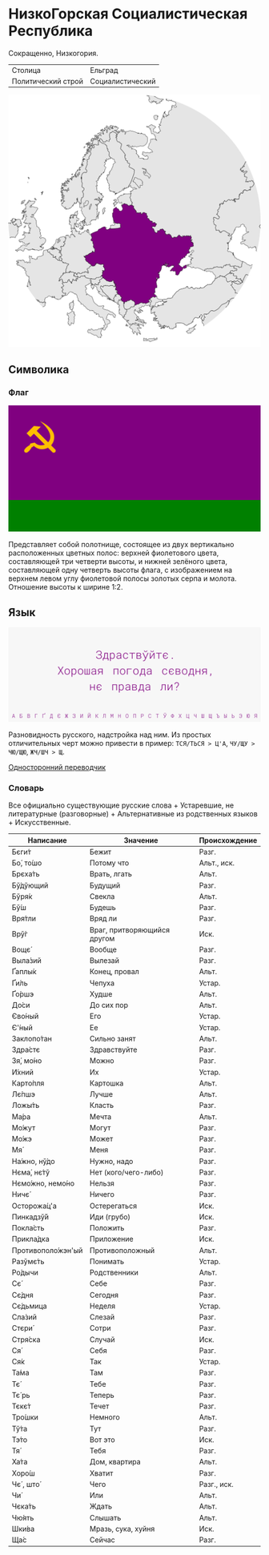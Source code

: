 # НизкоГорская Социалистическая Республика

Сокращенно, Низкогория.

|                    |                  |
| ------------------ | ---------------- |
| Столица            | Ельград          |
| Политический строй | Социалистический |

![На карте](https://raw.githubusercontent.com/sziberov/Nizkogoria/master/Map.png)

## Символика

### Флаг
![Флаг](https://raw.githubusercontent.com/sziberov/Nizkogoria/master/Flag.png)

Представляет собой полотнище, состоящее из двух вертикально расположенных цветных полос: верхней фиолетового цвета, составляющей три четверти высоты, и нижней зелёного цвета, составляющей одну четверть высоты флага, с изображением на верхнем левом углу фиолетовой полосы золотых серпа и молота. Отношение высоты к ширине 1:2.

## Язык
![Язык](https://raw.githubusercontent.com/sziberov/Nizkogoria/master/Language.png)

Разновидность русского, надстройка над ним. Из простых отличительных черт можно привести в пример: `ТСЯ/ТЬСЯ > Ц'А`, `ЧУ/ЩУ > ЧЮ/ЩЮ`, `ЖЧ/ШЧ > Щ`.

[Односторонний переводчик](https://sziberov.github.io/Nizkogoria/Translator.html)

### Словарь
Все официально существующие русские слова + Устаревшие, не литературные (разговорные) + Альтернативные из родственных языков + Искусственные.

| Написание            | Значение                    | Происхождение |
| -------------------- | --------------------------- | ------------- |
| Бєги́т                | Бежит                       | Разг.         |
| Бо́, то́шо             | Потому что                  | Альт., иск.   |
| ́Брєха́ть              | Врать, лгать                | Альт.         |
| Бў́дўющий             | Будущий                     | Разг.         |
| Бўря́к                | Свекла                      | Альт.         |
| Бў́ш                  | Будешь                      | Разг.         |
| Вря́тли               | Вряд ли                     | Разг.         |
| Врў́г                 | Враг, притворяющийся другом | Иск.          |
| Вощє́                 | Вообще                      | Разг.         |
| Выла́зий              | Вылезай                     | Разг.         |
| Ґаплы́к               | Конец, провал               | Альт.         |
| Ґи́ль                 | Чепуха                      | Устар.        |
| Ґо́ршэ                | Худше                       | Альт.         |
| До́си                 | До сих пор                  | Альт.         |
| Єво́ный               | Его                         | Устар.        |
| Є'́ный                | Ее                          | Устар.        |
| Заклопо́тан           | Сильно занят                | Альт.         |
| Здра́стє              | Здравствуйте                | Разг.         |
| Зя́, мо́но             | Можно                       | Разг.         |
| И́хний                | Их                          | Устар.        |
| Карто́пля             | Картошка                    | Альт.         |
| Лє́пшэ                | Лучше                       | Альт.         |
| Ложы́ть               | Класть                      | Разг.         |
| Ма́ра                 | Мечта                       | Альт.         |
| Мо́жут                | Могут                       | Разг.         |
| Мо́жэ                 | Может                       | Разг.         |
| Мя́                   | Меня                        | Разг.         |
| На́жно, нў́до          | Нужно, надо                 | Разг.         |
| Нєма́, нє́тў           | Нет (кого/чего-либо)        | Разг.         |
| Нємо́жно, немо́но      | Нельзя                      | Разг.         |
| Ничє́                 | Ничего                      | Разг.         |
| Осторожа́ц'а          | Остерегаться                | Иск.          |
| Пинкадзў́й            | Иди (грубо)                 | Иск.          |
| Покла́сть             | Положить                    | Разг.         |
| Прикла́дка            | Приложение                  | Иск.          |
| Противополо́жэн'ый    | Противоположный             | Альт.         |
| Разўмє́ть             | Понимать                    | Устар.        |
| Ро́дычи               | Родственники                | Альт.         |
| Сє́                   | Себе                        | Разг.         |
| Сє́дня                | Сегодня                     | Разг.         |
| Сє́дьмица             | Неделя                      | Устар.        |
| Сла́зий               | Слезай                      | Разг.         |
| Стєри́                | Сотри                       | Разг.         |
| Стря́ска              | Случай                      | Иск.          |
| Ся́                   | Себя                        | Разг.         |
| Ся́к                  | Так                         | Устар.        |
| Та́ма                 | Там                         | Разг.         |
| Тє́                   | Тебе                        | Разг.         |
| Тє́ рь                | Теперь                      | Разг.         |
| Тєкє́т                | Течет                       | Разг.         |
| Тро́шки               | Немного                     | Альт.         |
| Тў́та                 | Тут                         | Разг.         |
| Тэ́то                 | Вот это                     | Иск.          |
| Тя́                   | Тебя                        | Разг.         |
| Ха́та                 | Дом, квартира               | Альт.         |
| Хоро́ш                | Хватит                      | Разг.         |
| Чє́ , што́             | Чего                        | Разг., иск.   |
| Чи́                   | Или                         | Альт.         |
| Чєка́ть               | Ждать                       | Альт.         |
| Чю́ять                | Слышать                     | Альт.         |
| Шки́ва                | Мразь, сука, хуйня          | Иск.          |
| Ща́с                  | Сейчас                      | Разг.         |
